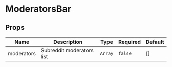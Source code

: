# ModeratorsBar

## Props

<!-- @vuese:ModeratorsBar:props:start -->
|Name|Description|Type|Required|Default|
|---|---|---|---|---|
|moderators|Subreddit moderators list|`Array`|`false`|[]|

<!-- @vuese:ModeratorsBar:props:end -->


